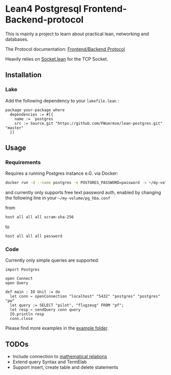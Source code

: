 # Lean4 Postgresql Frontend-Backend-protocol

This is mainly a project to learn about practical lean, networking and databases.

The Protocol documentation: [Frontend/Backend Protocol](https://www.postgresql.org/docs/9.3/protocol.html)

Heavily relies on [Socket.lean](https://github.com/xubaiw/Socket.lean) for the TCP Socket.

## Installation

### Lake

Add the following dependency to your `lakefile.lean` :

```lean
package your-package where
  dependencies := #[{
    name := `postgres
    src := Source.git "https://github.com/FWuermse/lean-postgres.git" "master"
  }]
```

## Usage

### Requirements

Requires a running Postgres instance e.G. via Docker:

```sh
docker run -d --name postgres -e POSTGRES_PASSWORD=password -v ~/my-volume:/var/lib/postgresql/data -p 5432:5432 postgres
```

and currently only supports free text password auth, enabled by changing the following line in your `~/my-volume/pg_hba.conf`

from

```sh
host all all all scram-sha-256
```

to

```sh
host all all all password
```

### Code

Currently only simple queries are supported:

```lean
import Postgres

open Connect
open Query

def main : IO Unit := do
  let conn ← openConnection "localhost" "5432" "postgres" "postgres" "pw"
  let query := SELECT "pilot", "flugzeug" FROM "pf";
  let resp ← sendQuery conn query
  IO.println resp
  conn.close
```

Please find more examples in the [example folder](https://github.com/FWuermse/lean-postgres/tree/master/examples/open-connection).

## TODOs

- Include connection to [mathematical relations](https://github.com/hargoniX/lean-hm/blob/master/Hm/Relation.lean)
- Extend query Syntax and TermElab
- Support insert, create table and delete statements
